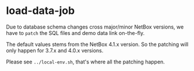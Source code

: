 # load-data-job

Due to database schema changes cross major/minor NetBox versions, we have to `patch` the SQL files and demo data link on-the-fly.

The default values stems from the NetBox 4.1.x version. So the patching will only happen for 3.7.x and 4.0.x versions.

Please see `../local-env.sh`, that's where all the patching happen.
